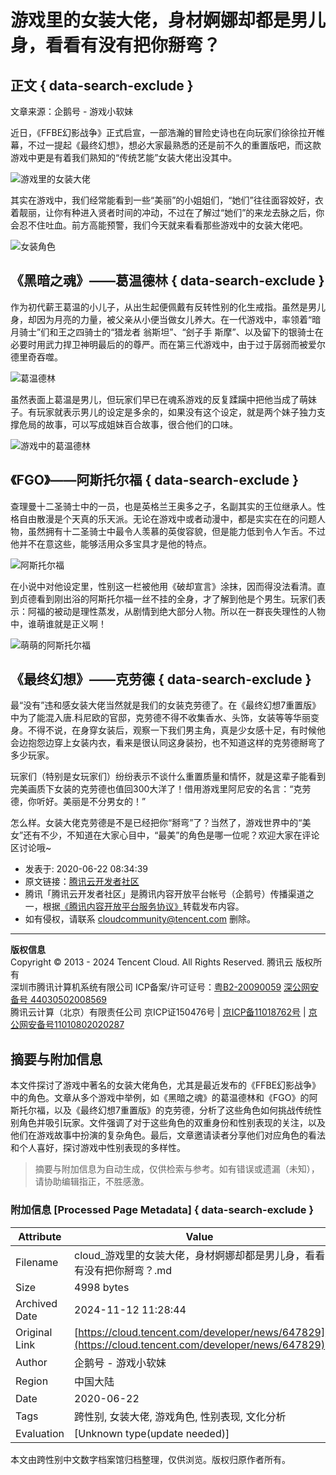 # 游戏里的女装大佬，身材婀娜却都是男儿身，看看有没有把你掰弯？

## 正文 { data-search-exclude }


文章来源：企鹅号 - 游戏小软妹

近日，《FFBE幻影战争》正式启宣，一部浩瀚的冒险史诗也在向玩家们徐徐拉开帷幕，不过一提起《最终幻想》，想必大家最熟悉的还是前不久的重置版吧，而这款游戏中更是有着我们熟知的“传统艺能”女装大佬出没其中。

![游戏里的女装大佬](https://ask.qcloudimg.com/http-save/developer-news/ngtoz6km61.png?imageView2/2/w/2560/h/7000)

其实在游戏中，我们经常能看到一些“美丽”的小姐姐们，“她们”往往面容姣好，衣着靓丽，让你有种进入贤者时间的冲动，不过在了解过“她们”的来龙去脉之后，你会忍不住吐血。前方高能预警，我们今天就来看看那些游戏中的女装大佬吧。

![女装角色](https://ask.qcloudimg.com/http-save/developer-news/7it4bexwg0.jpeg?imageView2/2/w/2560/h/7000)

## 《黑暗之魂》——葛温德林 { data-search-exclude }

作为初代薪王葛温的小儿子，从出生起便佩戴有反转性别的化生戒指。虽然是男儿身，却因为月亮的力量，被父亲从小便当做女儿养大。在一代游戏中，率领着“暗月骑士”们和王之四骑士的“猎龙者 翁斯坦”、“刽子手 斯摩”、以及留下的银骑士在必要时用武力捍卫神明最后的的尊严。而在第三代游戏中，由于过于孱弱而被爱尔德里奇吞噬。

![葛温德林](https://ask.qcloudimg.com/http-save/developer-news/9ocso4paxm.jpeg?imageView2/2/w/2560/h/7000)

虽然表面上葛温是男儿，但玩家们早已在魂系游戏的反复蹂躏中把他当成了萌妹子。有玩家就表示男儿的设定是多余的，如果没有这个设定，就是两个妹子独力支撑危局的故事，可以写成姐妹百合故事，很合他们的口味。

![游戏中的葛温德林](https://ask.qcloudimg.com/http-save/developer-news/gmduzh24ay.jpeg?imageView2/2/w/2560/h/7000)

## 《FGO》——阿斯托尔福 { data-search-exclude }

查理曼十二圣骑士中的一员，也是英格兰王奥多之子，名副其实的王位继承人。性格自由散漫是个天真的乐天派。无论在游戏中或者动漫中，都是实实在在的问题人物，虽然拥有十二圣骑士中最令人羡慕的英俊容貌，但是能力低到令人乍舌。不过他并不在意这些，能够活用众多宝具才是他的特点。

![阿斯托尔福](https://ask.qcloudimg.com/http-save/developer-news/k31lq3xfjq.jpeg?imageView2/2/w/2560/h/7000)

在小说中对他设定里，性别这一栏被他用《破却宣言》涂抹，因而得没法看清。直到贞德看到刚出浴的阿斯托尔福一丝不挂的全身，才了解到他是个男生。玩家们表示：阿福的被动是理性蒸发，从剧情到绝大部分人物。所以在一群丧失理性的人物中，谁萌谁就是正义啊！

![萌萌的阿斯托尔福](https://ask.qcloudimg.com/http-save/developer-news/qcam6zdsc6.png?imageView2/2/w/2560/h/7000)

## 《最终幻想》——克劳德 { data-search-exclude }

最“没有”违和感女装大佬当然就是我们的女装克劳德了。在《最终幻想7重置版》中为了能混入唐.科尼欧的官邸，克劳德不得不收集香水、头饰，女装等等华丽变身。不得不说，在身穿女装后，观察一下我们男主角，真是少女感十足，有时候他会边抱怨边穿上女装内衣，看来是很认同这身装扮，也不知道这样的克劳德掰弯了多少玩家。

玩家们（特别是女玩家们）纷纷表示不谈什么重置质量和情怀，就是这辈子能看到完美画质下女装的克劳德也值回300大洋了！借用游戏里阿尼安的名言：“克劳德，你听好。美丽是不分男女的！”

怎么样。女装大佬克劳德是不是已经把你“掰弯”了？当然了，游戏世界中的“美女”还有不少，不知道在大家心目中，“最美”的角色是哪一位呢？欢迎大家在评论区讨论哦~

- 发表于: 2020-06-22 08:34:39
- 原文链接：[腾讯云开发者社区](https://kuaibao.qq.com/s/20200622A0HNT000?refer=cp_1026)
- 腾讯「腾讯云开发者社区」是腾讯内容开放平台帐号（企鹅号）传播渠道之一，根据[《腾讯内容开放平台服务协议》](https://om.qq.com/notice/a/20160429/047194.htm)转载发布内容。
- 如有侵权，请联系 cloudcommunity@tencent.com 删除。

--- 

**版权信息**  
Copyright © 2013 - 2024 Tencent Cloud. All Rights Reserved. 腾讯云 版权所有  
深圳市腾讯计算机系统有限公司 ICP备案/许可证号：[粤B2-20090059](https://beian.miit.gov.cn/#/Integrated/index) [深公网安备号 44030502008569](https://www.beian.gov.cn/portal/index.do)  
腾讯云计算（北京）有限责任公司 京ICP证150476号 | [京ICP备11018762号](https://beian.miit.gov.cn/#/Integrated/index) | [京公网安备号11010802020287](https://www.beian.gov.cn/portal/index.do)
<!-- tcd_original_link https://cloud.tencent.com/developer/news/647829 -->
## 摘要与附加信息

<!-- tcd_abstract -->
本文件探讨了游戏中著名的女装大佬角色，尤其是最近发布的《FFBE幻影战争》中的角色。文章从多个游戏中举例，如《黑暗之魂》的葛温德林和《FGO》的阿斯托尔福，以及《最终幻想7重置版》的克劳德，分析了这些角色如何挑战传统性别角色并吸引玩家。文件强调了对于这些角色的双重身份和性别表现的关注，以及他们在游戏故事中扮演的复杂角色。最后，文章邀请读者分享他们对应角色的看法和个人喜好，探讨游戏中性别表现的多样性。
<!-- tcd_abstract_end -->

> 摘要与附加信息为自动生成，仅供检索与参考。如有错误或遗漏（未知），请协助编辑指正，不胜感激。

### 附加信息 [Processed Page Metadata] { data-search-exclude }

| Attribute       | Value                                  |
|-----------------|----------------------------------------|
| Filename        | cloud_游戏里的女装大佬，身材婀娜却都是男儿身，看看有没有把你掰弯？.md                             |
| Size            | 4998 bytes                           |
| Archived Date   | 2024-11-12 11:28:44                             |
| Original Link   | [https://cloud.tencent.com/developer/news/647829](https://cloud.tencent.com/developer/news/647829)                       |
| Author          | 企鹅号 - 游戏小软妹                               |
| Region          | 中国大陆                               |
| Date            | 2020-06-22                                 |
| Tags            | 跨性别, 女装大佬, 游戏角色, 性别表现, 文化分析                                 |
| Evaluation            | [Unknown type(update needed)]                                 |
<!-- tcd_table_end -->

本文由跨性别中文数字档案馆归档整理，仅供浏览。版权归原作者所有。
